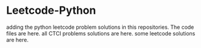 # Leetcode-Python
adding the python leetcode problem solutions in this repositories. 
The code files are here.
all CTCI problems solutions are here.
some leetcode solutions are here.
















































































































































































































































































































































































































































































































































































































































































































